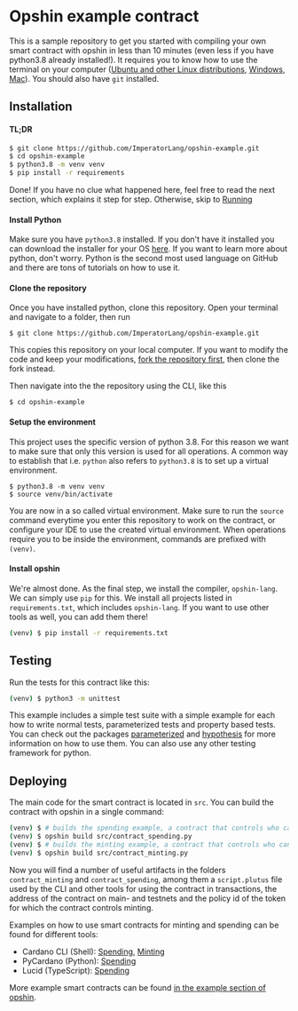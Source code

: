# Opshin example contract

This is a sample repository to get you started with compiling your own smart contract with opshin in less than 10 minutes (even less if you have python3.8 already installed!).
It requires you to know how to use the terminal on your computer ([Ubuntu and other Linux distributions](https://www.freecodecamp.org/news/command-line-for-beginners/), [Windows](https://www.makeuseof.com/tag/a-beginners-guide-to-the-windows-command-line/), [Mac](https://support.apple.com/guide/terminal/execute-commands-and-run-tools-apdb66b5242-0d18-49fc-9c47-a2498b7c91d5/mac)).
You should also have `git` installed.

## Installation

#### TL;DR

```bash
$ git clone https://github.com/ImperatorLang/opshin-example.git
$ cd opshin-example
$ python3.8 -m venv venv
$ pip install -r requirements
```

Done! If you have no clue what happened here, feel free to read the next section, which explains it step for step.
Otherwise, skip to [Running](#Running)

#### Install Python

Make sure you have `python3.8` installed.
If you don't have it installed you can download the installer for your OS [here](https://www.python.org/downloads/release/python-3810/).
If you want to learn more about python, don't worry.
Python is the second most used language on GitHub and there are tons of tutorials on how to use it.

#### Clone the repository

Once you have installed python, clone this repository.
Open your terminal and navigate to a folder, then run

```
$ git clone https://github.com/ImperatorLang/opshin-example.git
```

This copies this repository on your local computer.
If you want to modify the code and keep your modifications, [fork the repository first](https://docs.github.com/en/get-started/quickstart/fork-a-repo), then clone the fork instead.

Then navigate into the the repository using the CLI, like this

```
$ cd opshin-example
```

#### Setup the environment

This project uses the specific version of python 3.8.
For this reason we want to make sure that only this version is used for all operations.
A common way to establish that i.e. `python` also refers to `python3.8` is to set up a virtual environment.

```
$ python3.8 -m venv venv
$ source venv/bin/activate
```

You are now in a so called virtual environment.
Make sure to run the `source` command everytime you enter this repository to work on the contract,
or configure your IDE to use the created virtual environment.
When operations require you to be inside the environment, commands are prefixed with `(venv)`.

#### Install opshin

We're almost done.
As the final step, we install the compiler, `opshin-lang`.
We can simply use `pip` for this.
We install all projects listed in `requirements.txt`, which includes `opshin-lang`.
If you want to use other tools as well, you can add them there!

```bash
(venv) $ pip install -r requirements.txt
```

## Testing

Run the tests for this contract like this:
```bash
(venv) $ python3 -m unittest
```

This example includes a simple test suite with a simple example for each how to write
normal tests, parameterized tests and property based tests.
You can check out the packages [parameterized](https://github.com/wolever/parameterized) and [hypothesis](https://hypothesis.readthedocs.io/en/latest/)
for more information on how to use them.
You can also use any other testing framework for python.


## Deploying

The main code for the smart contract is located in `src`.
You can build the contract with opshin in a single command:

```bash
(venv) $ # builds the spending example, a contract that controls who can spend funds
(venv) $ opshin build src/contract_spending.py
(venv) $ # builds the minting example, a contract that controls who can mint tokens
(venv) $ opshin build src/contract_minting.py
```

Now you will find a number of useful artifacts in the folders `contract_minting` and `contract_spending`,
among them a `script.plutus` file used by the CLI and other tools for using the contract in transactions,
the address of the contract on main- and testnets and the policy id of the token for which the contract controls minting.

Examples on how to use smart contracts for minting and spending can be found for different tools:
- Cardano CLI (Shell): [Spending](https://github.com/input-output-hk/cardano-node/blob/master/doc/reference/plutus/plutus-spending-script-example.md), [Minting](https://github.com/input-output-hk/cardano-node/blob/master/doc/reference/plutus/plutus-minting-script-example.md)
- PyCardano (Python): [Spending](https://pycardano.readthedocs.io/en/latest/guides/plutus.html)
- Lucid (TypeScript): [Spending](https://aiken-lang.org/example--vesting#off-chain-code)

More example smart contracts can be found [in the example section of opshin](https://github.com/ImperatorLang/opshin/tree/master/examples).